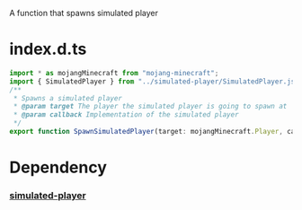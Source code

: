 A function that spawns simulated player

# index.d.ts
```ts
import * as mojangMinecraft from "mojang-minecraft";
import { SimulatedPlayer } from "../simulated-player/SimulatedPlayer.js";
/**
 * Spawns a simulated player
 * @param target The player the simulated player is going to spawn at
 * @param callback Implementation of the simulated player
 */
export function SpawnSimulatedPlayer(target: mojangMinecraft.Player, callback: (player: SimulatedPlayer) => void): void
```

# Dependency

### [simulated-player](../simulated-player/)